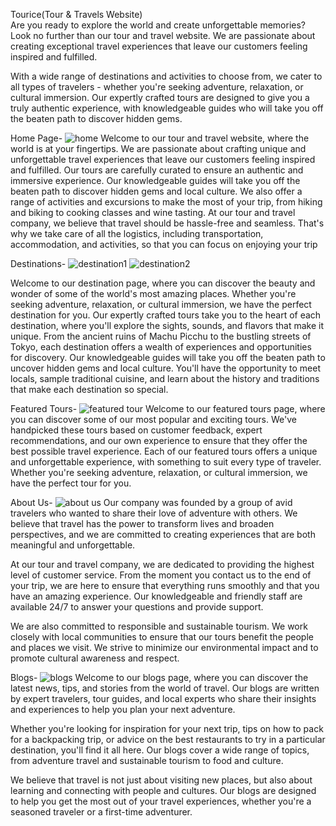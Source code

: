 Tourice(Tour & Travels Website)<br>
Are you ready to explore the world and create unforgettable memories? Look no further than our tour and travel website. We are passionate about creating exceptional travel experiences that leave our customers feeling inspired and fulfilled.

With a wide range of destinations and activities to choose from, we cater to all types of travelers - whether you're seeking adventure, relaxation, or cultural immersion. Our expertly crafted tours are designed to give you a truly authentic experience, with knowledgeable guides who will take you off the beaten path to discover hidden gems.

Home Page-
![home](https://user-images.githubusercontent.com/84718320/234862844-f00635a2-9f40-43e2-91dd-0c2d523cc475.png)
Welcome to our tour and travel website, where the world is at your fingertips. We are passionate about crafting unique and unforgettable travel experiences that leave our customers feeling inspired and fulfilled.
Our tours are carefully curated to ensure an authentic and immersive experience. Our knowledgeable guides will take you off the beaten path to discover hidden gems and local culture. We also offer a range of activities and excursions to make the most of your trip, from hiking and biking to cooking classes and wine tasting.
At our tour and travel company, we believe that travel should be hassle-free and seamless. That's why we take care of all the logistics, including transportation, accommodation, and activities, so that you can focus on enjoying your trip

Destinations-
![destination1](https://user-images.githubusercontent.com/84718320/234863567-25228435-54f5-4817-ba8f-5bfc9c5a0e15.png)
![destination2](https://user-images.githubusercontent.com/84718320/234863584-1cc79a96-8f0e-401a-a483-694f56da334d.png)

Welcome to our destination page, where you can discover the beauty and wonder of some of the world's most amazing places. Whether you're seeking adventure, relaxation, or cultural immersion, we have the perfect destination for you.
Our expertly crafted tours take you to the heart of each destination, where you'll explore the sights, sounds, and flavors that make it unique. From the ancient ruins of Machu Picchu to the bustling streets of Tokyo, each destination offers a wealth of experiences and opportunities for discovery.
Our knowledgeable guides will take you off the beaten path to uncover hidden gems and local culture. You'll have the opportunity to meet locals, sample traditional cuisine, and learn about the history and traditions that make each destination so special.

Featured Tours-
![featured tour](https://user-images.githubusercontent.com/84718320/234863989-cb693c24-966d-4817-9931-684081a0abd1.png)
Welcome to our featured tours page, where you can discover some of our most popular and exciting tours. We've handpicked these tours based on customer feedback, expert recommendations, and our own experience to ensure that they offer the best possible travel experience.
Each of our featured tours offers a unique and unforgettable experience, with something to suit every type of traveler. Whether you're seeking adventure, relaxation, or cultural immersion, we have the perfect tour for you.

About Us-
![about us](https://user-images.githubusercontent.com/84718320/234864536-132ee925-37cc-4436-a41f-551738035237.png)
Our company was founded by a group of avid travelers who wanted to share their love of adventure with others. We believe that travel has the power to transform lives and broaden perspectives, and we are committed to creating experiences that are both meaningful and unforgettable.

At our tour and travel company, we are dedicated to providing the highest level of customer service. From the moment you contact us to the end of your trip, we are here to ensure that everything runs smoothly and that you have an amazing experience. Our knowledgeable and friendly staff are available 24/7 to answer your questions and provide support.

We are also committed to responsible and sustainable tourism. We work closely with local communities to ensure that our tours benefit the people and places we visit. We strive to minimize our environmental impact and to promote cultural awareness and respect.

Blogs-
![blogs](https://user-images.githubusercontent.com/84718320/234865050-324c1226-431d-441b-b8de-0a2e45bafcf1.png)
Welcome to our blogs page, where you can discover the latest news, tips, and stories from the world of travel. Our blogs are written by expert travelers, tour guides, and local experts who share their insights and experiences to help you plan your next adventure.

Whether you're looking for inspiration for your next trip, tips on how to pack for a backpacking trip, or advice on the best restaurants to try in a particular destination, you'll find it all here. Our blogs cover a wide range of topics, from adventure travel and sustainable tourism to food and culture.

We believe that travel is not just about visiting new places, but also about learning and connecting with people and cultures. Our blogs are designed to help you get the most out of your travel experiences, whether you're a seasoned traveler or a first-time adventurer.



